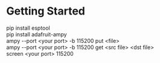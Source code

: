 # Getting Started
pip install esptool\
pip install adafruit-ampy\
ampy --port \<your port\> -b 115200 put \<file\>\
ampy --port \<your port\> -b 115200 get \<src file\> \<dst file\>\
screen \<your port\> 115200
